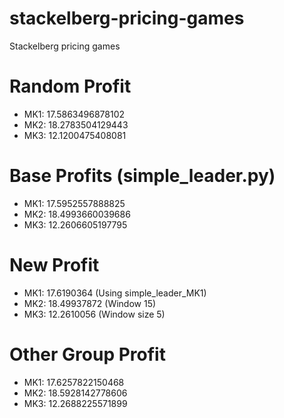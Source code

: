 # stackelberg-pricing-games

Stackelberg pricing games

# Random Profit 

- MK1: 17.5863496878102
- MK2: 18.2783504129443
- MK3: 12.1200475408081

# Base Profits (simple_leader.py)

- MK1: 17.5952557888825
- MK2: 18.4993660039686
- MK3: 12.2606605197795

# New Profit

- MK1: 17.6190364 (Using simple_leader_MK1)
- MK2: 18.49937872 (Window 15)
- MK3: 12.2610056 (Window size 5)

# Other Group Profit 

- MK1: 17.6257822150468
- MK2: 18.5928142778606
- MK3: 12.2688225571899